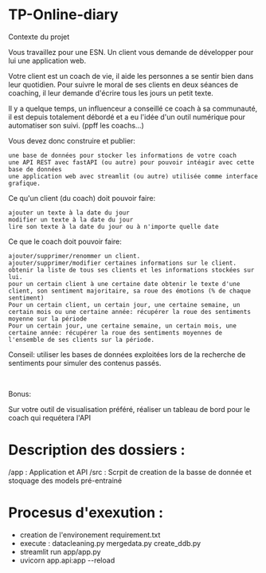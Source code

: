 # TP-Online-diary

Contexte du projet

Vous travaillez pour une ESN. Un client vous demande de développer pour lui une application web.

Votre client est un coach de vie, il aide les personnes a se sentir bien dans leur quotidien. Pour suivre le moral de ses clients en deux séances de coaching, il leur demande d'écrire tous les jours un petit texte.

Il y a quelque temps, un influenceur a conseillé ce coach à sa communauté, il est depuis totalement débordé et a eu l'idée d'un outil numérique pour automatiser son suivi. (ppff les coachs...)

Vous devez donc construire et publier:

    une base de données pour stocker les informations de votre coach
    une API REST avec fastAPI (ou autre) pour pouvoir intéagir avec cette base de données
    une application web avec streamlit (ou autre) utilisée comme interface grafique.

Ce qu'un client (du coach) doit pouvoir faire:

    ajouter un texte à la date du jour
    modifier un texte à la date du jour
    lire son texte à la date du jour ou à n'importe quelle date

Ce que le coach doit pouvoir faire:

    ajouter/supprimer/renommer un client.
    ajouter/supprimer/modifier certaines informations sur le client.
    obtenir la liste de tous ses clients et les informations stockées sur lui.
    pour un certain client à une certaine date obtenir le texte d'une client, son sentiment majoritaire, sa roue des émotions (% de chaque sentiment)
    Pour un certain client, un certain jour, une certaine semaine, un certain mois ou une certaine année: récupérer la roue des sentiments moyenne sur la période
    Pour un certain jour, une certaine semaine, un certain mois, une certaine année: récupérer la roue des sentiments moyennes de l'ensemble de ses clients sur la période.

Conseil: utiliser les bases de données exploitées lors de la recherche de sentiments pour simuler des contenus passés.

​

Bonus:

Sur votre outil de visualisation préféré, réaliser un tableau de bord pour le coach qui requétera l'API

# Description des dossiers  : 

/app : Application et API
/src : Scrpit de creation de la basse de donnée et stoquage des models pré-entrainé

# Procesus d'exexution : 

- creation de l'environement requirement.txt
- execute : datacleaning.py
            mergedata.py
            create_ddb.py
- streamlit run app/app.py
- uvicorn app.api:app --reload

